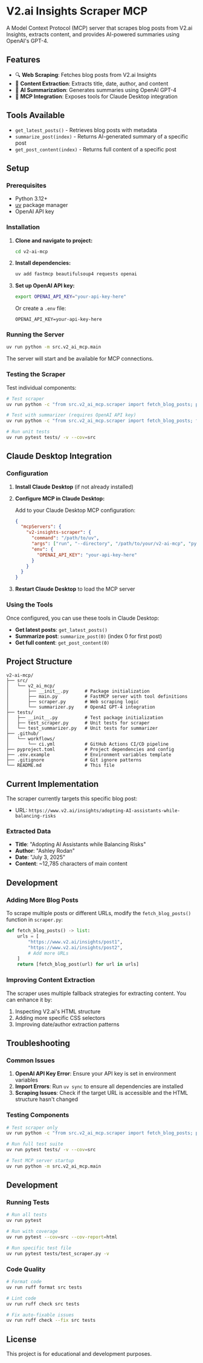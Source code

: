 # V2.ai Insights Scraper MCP

A Model Context Protocol (MCP) server that scrapes blog posts from V2.ai Insights, extracts content, and provides AI-powered summaries using OpenAI's GPT-4.

## Features

- 🔍 **Web Scraping**: Fetches blog posts from V2.ai Insights
- 📝 **Content Extraction**: Extracts title, date, author, and content
- 🤖 **AI Summarization**: Generates summaries using OpenAI GPT-4
- 🔧 **MCP Integration**: Exposes tools for Claude Desktop integration

## Tools Available

- `get_latest_posts()` - Retrieves blog posts with metadata
- `summarize_post(index)` - Returns AI-generated summary of a specific post
- `get_post_content(index)` - Returns full content of a specific post

## Setup

### Prerequisites

- Python 3.12+
- [uv](https://docs.astral.sh/uv/) package manager
- OpenAI API key

### Installation

1. **Clone and navigate to project:**
   ```bash
   cd v2-ai-mcp
   ```

2. **Install dependencies:**
   ```bash
   uv add fastmcp beautifulsoup4 requests openai
   ```

3. **Set up OpenAI API key:**
   ```bash
   export OPENAI_API_KEY="your-api-key-here"
   ```
   
   Or create a `.env` file:
   ```
   OPENAI_API_KEY=your-api-key-here
   ```

### Running the Server

```bash
uv run python -m src.v2_ai_mcp.main
```

The server will start and be available for MCP connections.

### Testing the Scraper

Test individual components:

```bash
# Test scraper
uv run python -c "from src.v2_ai_mcp.scraper import fetch_blog_posts; print(fetch_blog_posts()[0]['title'])"

# Test with summarizer (requires OpenAI API key)
uv run python -c "from src.v2_ai_mcp.scraper import fetch_blog_posts; from src.v2_ai_mcp.summarizer import summarize; post = fetch_blog_posts()[0]; print(summarize(post['content'][:1000]))"

# Run unit tests
uv run pytest tests/ -v --cov=src
```

## Claude Desktop Integration

### Configuration

1. **Install Claude Desktop** (if not already installed)

2. **Configure MCP in Claude Desktop:**
   
   Add to your Claude Desktop MCP configuration:
   ```json
   {
     "mcpServers": {
       "v2-insights-scraper": {
         "command": "/path/to/uv",
         "args": ["run", "--directory", "/path/to/your/v2-ai-mcp", "python", "-m", "src.v2_ai_mcp.main"],
         "env": {
           "OPENAI_API_KEY": "your-api-key-here"
         }
       }
     }
   }
   ```

3. **Restart Claude Desktop** to load the MCP server

### Using the Tools

Once configured, you can use these tools in Claude Desktop:

- **Get latest posts**: `get_latest_posts()`
- **Summarize post**: `summarize_post(0)` (index 0 for first post)
- **Get full content**: `get_post_content(0)`

## Project Structure

```
v2-ai-mcp/
├── src/
│   └── v2_ai_mcp/
│       ├── __init__.py      # Package initialization
│       ├── main.py          # FastMCP server with tool definitions
│       ├── scraper.py       # Web scraping logic
│       └── summarizer.py    # OpenAI GPT-4 integration
├── tests/
│   ├── __init__.py          # Test package initialization
│   ├── test_scraper.py      # Unit tests for scraper
│   └── test_summarizer.py   # Unit tests for summarizer
├── .github/
│   └── workflows/
│       └── ci.yml           # GitHub Actions CI/CD pipeline
├── pyproject.toml           # Project dependencies and config
├── .env.example             # Environment variables template
├── .gitignore               # Git ignore patterns
└── README.md                # This file
```

## Current Implementation

The scraper currently targets this specific blog post:
- URL: `https://www.v2.ai/insights/adopting-AI-assistants-while-balancing-risks`

### Extracted Data

- **Title**: "Adopting AI Assistants while Balancing Risks"
- **Author**: "Ashley Rodan"
- **Date**: "July 3, 2025"
- **Content**: ~12,785 characters of main content

## Development

### Adding More Blog Posts

To scrape multiple posts or different URLs, modify the `fetch_blog_posts()` function in `scraper.py`:

```python
def fetch_blog_posts() -> list:
    urls = [
        "https://www.v2.ai/insights/post1",
        "https://www.v2.ai/insights/post2",
        # Add more URLs
    ]
    return [fetch_blog_post(url) for url in urls]
```

### Improving Content Extraction

The scraper uses multiple fallback strategies for extracting content. You can enhance it by:

1. Inspecting V2.ai's HTML structure
2. Adding more specific CSS selectors
3. Improving date/author extraction patterns

## Troubleshooting

### Common Issues

1. **OpenAI API Key Error**: Ensure your API key is set in environment variables
2. **Import Errors**: Run `uv sync` to ensure all dependencies are installed
3. **Scraping Issues**: Check if the target URL is accessible and the HTML structure hasn't changed

### Testing Components

```bash
# Test scraper only
uv run python -c "from src.v2_ai_mcp.scraper import fetch_blog_posts; posts = fetch_blog_posts(); print(f'Found {len(posts)} posts')"

# Run full test suite
uv run pytest tests/ -v --cov=src

# Test MCP server startup
uv run python -m src.v2_ai_mcp.main
```

## Development

### Running Tests

```bash
# Run all tests
uv run pytest

# Run with coverage
uv run pytest --cov=src --cov-report=html

# Run specific test file
uv run pytest tests/test_scraper.py -v
```

### Code Quality

```bash
# Format code
uv run ruff format src tests

# Lint code
uv run ruff check src tests

# Fix auto-fixable issues
uv run ruff check --fix src tests
```

## License

This project is for educational and development purposes.
